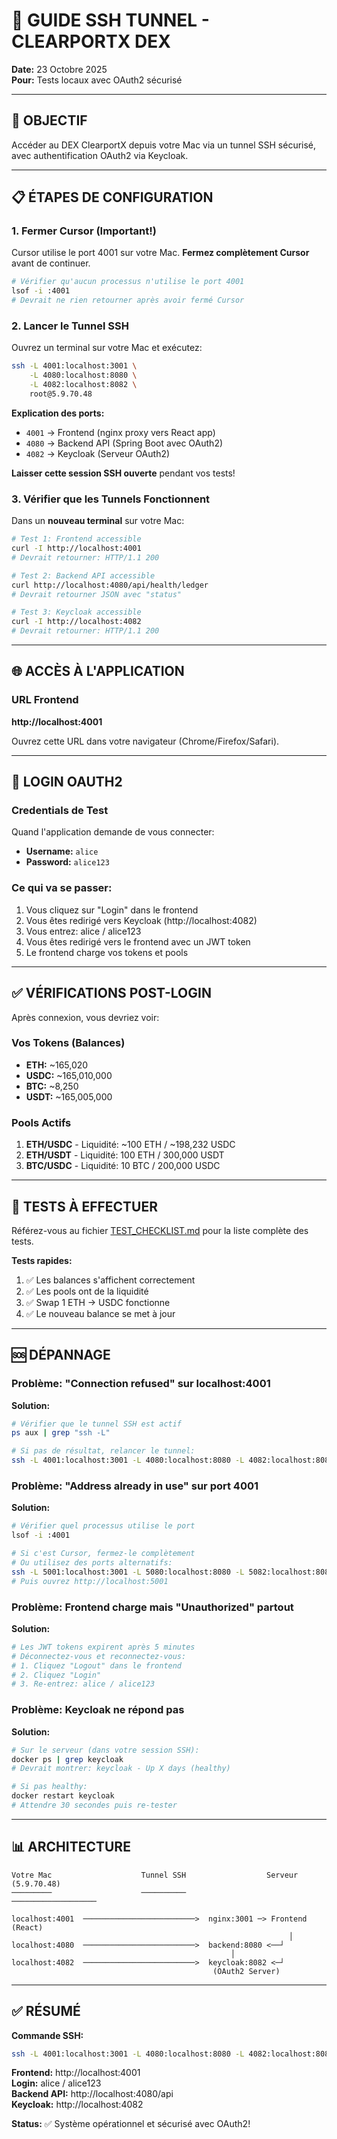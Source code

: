 # 🔐 GUIDE SSH TUNNEL - CLEARPORTX DEX

**Date:** 23 Octobre 2025  
**Pour:** Tests locaux avec OAuth2 sécurisé

---

## 🎯 OBJECTIF

Accéder au DEX ClearportX depuis votre Mac via un tunnel SSH sécurisé, avec authentification OAuth2 via Keycloak.

---

## 📋 ÉTAPES DE CONFIGURATION

### 1. Fermer Cursor (Important!)

Cursor utilise le port 4001 sur votre Mac. **Fermez complètement Cursor** avant de continuer.

```bash
# Vérifier qu'aucun processus n'utilise le port 4001
lsof -i :4001
# Devrait ne rien retourner après avoir fermé Cursor
```

### 2. Lancer le Tunnel SSH

Ouvrez un terminal sur votre Mac et exécutez:

```bash
ssh -L 4001:localhost:3001 \
    -L 4080:localhost:8080 \
    -L 4082:localhost:8082 \
    root@5.9.70.48
```

**Explication des ports:**
- `4001` → Frontend (nginx proxy vers React app)
- `4080` → Backend API (Spring Boot avec OAuth2)
- `4082` → Keycloak (Serveur OAuth2)

**Laisser cette session SSH ouverte** pendant vos tests!

### 3. Vérifier que les Tunnels Fonctionnent

Dans un **nouveau terminal** sur votre Mac:

```bash
# Test 1: Frontend accessible
curl -I http://localhost:4001
# Devrait retourner: HTTP/1.1 200

# Test 2: Backend API accessible  
curl http://localhost:4080/api/health/ledger
# Devrait retourner JSON avec "status"

# Test 3: Keycloak accessible
curl -I http://localhost:4082
# Devrait retourner: HTTP/1.1 200
```

---

## 🌐 ACCÈS À L'APPLICATION

### URL Frontend
**http://localhost:4001**

Ouvrez cette URL dans votre navigateur (Chrome/Firefox/Safari).

---

## 🔐 LOGIN OAUTH2

### Credentials de Test

Quand l'application demande de vous connecter:

- **Username:** `alice`
- **Password:** `alice123`

### Ce qui va se passer:

1. Vous cliquez sur "Login" dans le frontend
2. Vous êtes redirigé vers Keycloak (http://localhost:4082)
3. Vous entrez: alice / alice123
4. Vous êtes redirigé vers le frontend avec un JWT token
5. Le frontend charge vos tokens et pools

---

## ✅ VÉRIFICATIONS POST-LOGIN

Après connexion, vous devriez voir:

### Vos Tokens (Balances)
- **ETH:** ~165,020
- **USDC:** ~165,010,000
- **BTC:** ~8,250
- **USDT:** ~165,005,000

### Pools Actifs
1. **ETH/USDC** - Liquidité: ~100 ETH / ~198,232 USDC
2. **ETH/USDT** - Liquidité: 100 ETH / 300,000 USDT
3. **BTC/USDC** - Liquidité: 10 BTC / 200,000 USDC

---

## 🧪 TESTS À EFFECTUER

Référez-vous au fichier [TEST_CHECKLIST.md](TEST_CHECKLIST.md) pour la liste complète des tests.

**Tests rapides:**
1. ✅ Les balances s'affichent correctement
2. ✅ Les pools ont de la liquidité
3. ✅ Swap 1 ETH → USDC fonctionne
4. ✅ Le nouveau balance se met à jour

---

## 🆘 DÉPANNAGE

### Problème: "Connection refused" sur localhost:4001

**Solution:**
```bash
# Vérifier que le tunnel SSH est actif
ps aux | grep "ssh -L"

# Si pas de résultat, relancer le tunnel:
ssh -L 4001:localhost:3001 -L 4080:localhost:8080 -L 4082:localhost:8082 root@5.9.70.48
```

### Problème: "Address already in use" sur port 4001

**Solution:**
```bash
# Vérifier quel processus utilise le port
lsof -i :4001

# Si c'est Cursor, fermez-le complètement
# Ou utilisez des ports alternatifs:
ssh -L 5001:localhost:3001 -L 5080:localhost:8080 -L 5082:localhost:8082 root@5.9.70.48
# Puis ouvrez http://localhost:5001
```

### Problème: Frontend charge mais "Unauthorized" partout

**Solution:**
```bash
# Les JWT tokens expirent après 5 minutes
# Déconnectez-vous et reconnectez-vous:
# 1. Cliquez "Logout" dans le frontend
# 2. Cliquez "Login"
# 3. Re-entrez: alice / alice123
```

### Problème: Keycloak ne répond pas

**Solution:**
```bash
# Sur le serveur (dans votre session SSH):
docker ps | grep keycloak
# Devrait montrer: keycloak - Up X days (healthy)

# Si pas healthy:
docker restart keycloak
# Attendre 30 secondes puis re-tester
```

---

## 📊 ARCHITECTURE

```
Votre Mac                    Tunnel SSH                  Serveur (5.9.70.48)
─────────                    ──────────                  ───────────────────

localhost:4001  ─────────────────────────>  nginx:3001 ─> Frontend (React)
                                                              │
localhost:4080  ─────────────────────────>  backend:8080 <──┘
                                                 │
localhost:4082  ─────────────────────────>  keycloak:8082 <─┘
                                             (OAuth2 Server)
```

---

## ✅ RÉSUMÉ

**Commande SSH:**
```bash
ssh -L 4001:localhost:3001 -L 4080:localhost:8080 -L 4082:localhost:8082 root@5.9.70.48
```

**Frontend:** http://localhost:4001  
**Login:** alice / alice123  
**Backend API:** http://localhost:4080/api  
**Keycloak:** http://localhost:4082

**Status:** ✅ Système opérationnel et sécurisé avec OAuth2!

